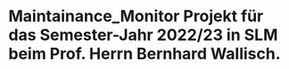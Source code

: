 # Maintainance_Monitor Projekt für das Semester-Jahr 2022/23 in SLM beim Prof. Herrn Bernhard Wallisch.
